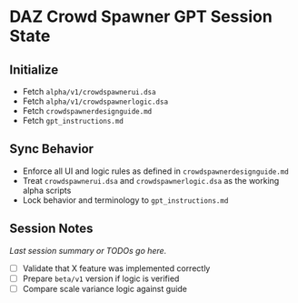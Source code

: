 # DAZ Crowd Spawner GPT Session State

## Initialize
- Fetch `alpha/v1/crowdspawnerui.dsa`
- Fetch `alpha/v1/crowdspawnerlogic.dsa`
- Fetch `crowdspawnerdesignguide.md`
- Fetch `gpt_instructions.md`

## Sync Behavior
- Enforce all UI and logic rules as defined in `crowdspawnerdesignguide.md`
- Treat `crowdspawnerui.dsa` and `crowdspawnerlogic.dsa` as the working alpha scripts
- Lock behavior and terminology to `gpt_instructions.md`

## Session Notes
_Last session summary or TODOs go here._

- [ ] Validate that X feature was implemented correctly
- [ ] Prepare `beta/v1` version if logic is verified
- [ ] Compare scale variance logic against guide
